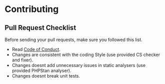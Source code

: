 # Contributing

## Pull Request Checklist

Before sending your pull requests, make sure you followed this list.

- Read [Code of Conduct](CODE_OF_CONDUCT.md).
- Changes are consistent with the coding Style (use provided CS checker and fixer).
- Changes doesnt add unnecessary issues in static analysers (use provided PHPStan analyser).
- Changes doesnt break unit tests.
